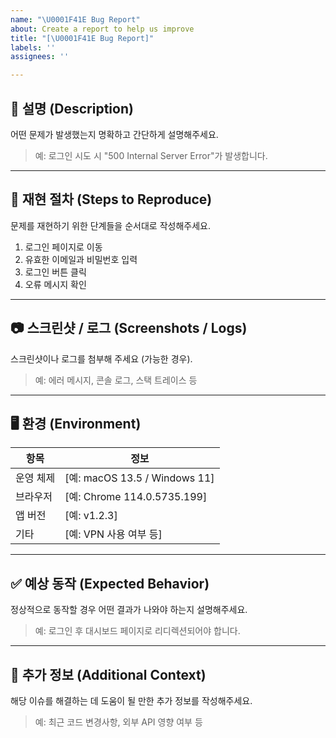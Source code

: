 ```yaml
---
name: "\U0001F41E Bug Report"
about: Create a report to help us improve
title: "[\U0001F41E Bug Report]"
labels: ''
assignees: ''

---
```


## 📝 설명 (Description)  
어떤 문제가 발생했는지 명확하고 간단하게 설명해주세요.

> 예: 로그인 시도 시 "500 Internal Server Error"가 발생합니다.

---

## 🧪 재현 절차 (Steps to Reproduce)  
문제를 재현하기 위한 단계들을 순서대로 작성해주세요.

1. 로그인 페이지로 이동  
2. 유효한 이메일과 비밀번호 입력  
3. 로그인 버튼 클릭  
4. 오류 메시지 확인

---

## 📷 스크린샷 / 로그 (Screenshots / Logs)  
스크린샷이나 로그를 첨부해 주세요 (가능한 경우).

> 예: 에러 메시지, 콘솔 로그, 스택 트레이스 등

---

## 🖥 환경 (Environment)  

| 항목 | 정보 |
|------|------|
| 운영 체제 | [예: macOS 13.5 / Windows 11] |
| 브라우저 | [예: Chrome 114.0.5735.199] |
| 앱 버전 | [예: v1.2.3] |
| 기타 | [예: VPN 사용 여부 등] |

---

## ✅ 예상 동작 (Expected Behavior)  
정상적으로 동작할 경우 어떤 결과가 나와야 하는지 설명해주세요.

> 예: 로그인 후 대시보드 페이지로 리디렉션되어야 합니다.

---

## 💬 추가 정보 (Additional Context)  
해당 이슈를 해결하는 데 도움이 될 만한 추가 정보를 작성해주세요.

> 예: 최근 코드 변경사항, 외부 API 영향 여부 등
